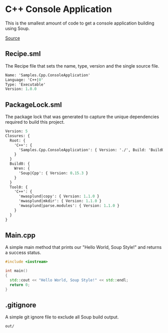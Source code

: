#  C++ Console Application
This is the smallest amount of code to get a console application building using Soup.

[Source](https://github.com/soup-build/soup/tree/main/samples/cpp/console-application)

## Recipe.sml
The Recipe file that sets the name, type, version and the single source file.
```sml
Name: 'Samples.Cpp.ConsoleApplication'
Language: 'C++|0'
Type: 'Executable'
Version: 1.0.0
```

## PackageLock.sml
The package lock that was generated to capture the unique dependencies required to build this project.
```sml
Version: 5
Closures: {
  Root: {
    'C++': {
      'Samples.Cpp.ConsoleApplication': { Version: './', Build: 'Build0', Tool: 'Tool0' }
    }
  }
  Build0: {
    Wren: {
      'Soup|Cpp': { Version: 0.15.3 }
    }
  }
  Tool0: {
    'C++': {
      'mwasplund|copy': { Version: 1.1.0 }
      'mwasplund|mkdir': { Version: 1.1.0 }
      'mwasplund|parse.modules': { Version: 1.1.0 }
    }
  }
}
```

## Main.cpp
A simple main method that prints our "Hello World, Soup Style!" and returns a success status.
```cpp
#include <iostream>

int main()
{
  std::cout << "Hello World, Soup Style!" << std::endl;
  return 0;
}
```

## .gitignore
A simple git ignore file to exclude all Soup build output.
```
out/
```